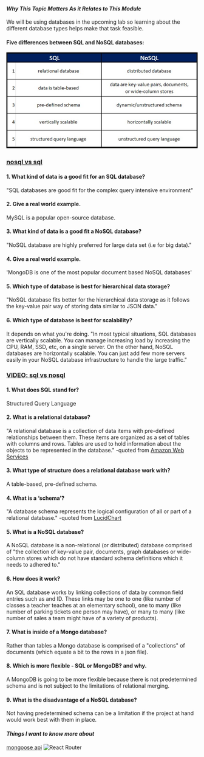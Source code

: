 #### *Why This Topic Matters As it Relates to This Module*
We will be using databases in the upcoming lab so learning about the different database types helps make that task feasible.

#### Five differences between SQL and NoSQL databases:
![SQLvsNoSQL](read11_image1.jpg)

### [nosql vs sql](https://www.thegeekstuff.com/2014/01/sql-vs-nosql-db/?utm_source=tuicool)
#### 1. What kind of data is a good fit for an SQL database?
"SQL databases are good fit for the complex query intensive environment"

#### 2. Give a real world example.
MySQL is a popular open-source database.

#### 3. What kind of data is a good fit a NoSQL database?
"NoSQL database are highly preferred for large data set (i.e for big data)."

#### 4. Give a real world example.
'MongoDB is one of the most popular document based NoSQL databases'

#### 5. Which type of database is best for hierarchical data storage?
"NoSQL database fits better for the hierarchical data storage as it follows the key-value pair way of storing data similar to JSON data."

#### 6. Which type of database is best for scalability?
It depends on what you're doing. "In most typical situations, SQL databases are vertically scalable. You can manage increasing load by increasing the CPU, RAM, SSD, etc, on a single server. On the other hand, NoSQL databases are horizontally scalable. You can just add few more servers easily in your NoSQL database infrastructure to handle the large traffic."


### [VIDEO: sql vs nosql ](https://www.youtube.com/watch?v=ZS_kXvOeQ5Y)
#### 1. What does SQL stand for?
Structured Query Language

#### 2. What is a relational database?
"A relational database is a collection of data items with pre-defined relationships between them. These items are organized as a set of tables with columns and rows. Tables are used to hold information about the objects to be represented in the database." -quoted from [Amazon Web Services](https://aws.amazon.com/relational-database/#:~:text=A%20relational%20database%20is%20a,be%20represented%20in%20the%20database.)

#### 3. What type of structure does a relational database work with?
A table-based, pre-defined schema.

#### 4. What is a ‘schema’?
"A database schema represents the logical configuration of all or part of a relational database." -quoted from [LucidChart](https://www.lucidchart.com/pages/database-diagram/database-schema)

#### 5. What is a NoSQL database?
A NoSQL database is a non-relational (or distributed) database comprised of "the collection of key-value pair, documents, graph databases or wide-column stores which do not have standard schema definitions which it needs to adhered to." 

#### 6. How does it work?
An SQL database works by linking collections of data by common field entries such as and ID. These links may be one to one (like number of classes a teacher teaches at an elementary school), one to many (like number of parking tickets one person may have), or many to many (like number of sales a team might have of a variety of products).

#### 7. What is inside of a Mongo database?
Rather than tables a Mongo database is comprised of a "collections" of documents (which equate a bit to the rows in a json file).  

#### 8. Which is more flexible - SQL or MongoDB? and why.
A MongoDB is going to be more flexible because there is not predetermined schema and is not subject to the limitations of relational merging.

#### 9. What is the disadvantage of a NoSQL database?
Not having predetermined schema can be a limitation if the project at hand would work best with them in place. 

#### *Things I want to know more about*
[mongoose api](https://mongoosejs.com/docs/api.html#Model)
![React Router](https://reactrouter.com/web/api/BrowserRouter)
